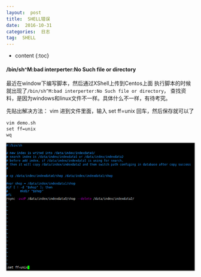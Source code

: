 ```yaml
---
layout:  post
title:  SHELL错误
date:  2016-10-31
categories:  日志
tag:  SHELL
---
```



* content
{:toc}


#### /bin/sh^M:bad interperter:No Such file or directory
最近在window下编写脚本，然后通过XShell上传到Centos上面
执行脚本的时候就出现了`/bin/sh^M:bad interperter:No Such file or directory`，
查找资料，是因为windows和linux文件不一样。具体什么不一样，有待考究。

先贴出解决方法：
vim 进到文件里面，输入 set ff=unix 回车，然后保存就可以了
```
vim demo.sh
set ff=unix
wq
```
![样例](/styles/images/shell/sh^m-nosuchfile.png)
